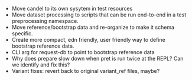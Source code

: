 - Move candel to its own sysytem in test resources
- Move dataset processing to scripts that can be run end-to-end in a test
  preprocessing namespace.
- Move reference/bootstrap data and re-organize to make it schema specific.
- Create more compact, edn friendly, user friendly way to define bootstrap reference data.
- CLI arg for request-db to point to bootstrap reference data
- Why does prepare slow down when pret is run twice at the REPL? Can we identify and fix this?
- Variant fixes: revert back to original variant_ref files, maybe?

